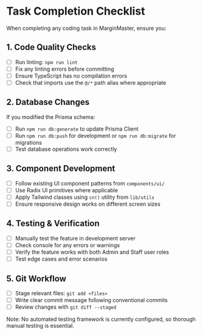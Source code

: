 # Task Completion Checklist

When completing any coding task in MarginMaster, ensure you:

## 1. Code Quality Checks
- [ ] Run linting: `npm run lint`
- [ ] Fix any linting errors before committing
- [ ] Ensure TypeScript has no compilation errors
- [ ] Check that imports use the `@/*` path alias where appropriate

## 2. Database Changes
If you modified the Prisma schema:
- [ ] Run `npm run db:generate` to update Prisma Client
- [ ] Run `npm run db:push` for development or `npm run db:migrate` for migrations
- [ ] Test database operations work correctly

## 3. Component Development
- [ ] Follow existing UI component patterns from `components/ui/`
- [ ] Use Radix UI primitives where applicable
- [ ] Apply Tailwind classes using `cn()` utility from `lib/utils`
- [ ] Ensure responsive design works on different screen sizes

## 4. Testing & Verification
- [ ] Manually test the feature in development server
- [ ] Check console for any errors or warnings
- [ ] Verify the feature works with both Admin and Staff user roles
- [ ] Test edge cases and error scenarios

## 5. Git Workflow
- [ ] Stage relevant files: `git add <files>`
- [ ] Write clear commit message following conventional commits
- [ ] Review changes with `git diff --staged`

Note: No automated testing framework is currently configured, so thorough manual testing is essential.